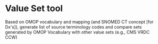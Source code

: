 # Value Set tool

Based on OMOP vocabulary and mapping (and SNOMED CT concept [for Dx's]), generate list of source terminology codes and compare sets generated by OMOP Vocabulary with other value sets (e.g., CMS VRDC CCW)
